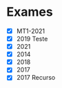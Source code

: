 # Exames

- [x] MT1-2021
- [x] 2019 Teste
- [x] 2021
- [x] 2014
- [x] 2018
- [x] 2017
- [x] 2017 Recurso